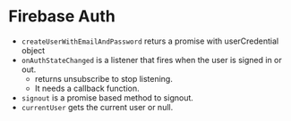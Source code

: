 # Firebase Auth

- `createUserWithEmailAndPassword` returs a promise with userCredential object
- `onAuthStateChanged` is a listener that fires when the user is signed in or out.
  - returns unsubscribe to stop listening.
  - It needs a callback function.
- `signout` is a promise based method to signout.
- `currentUser` gets the current user or null.

